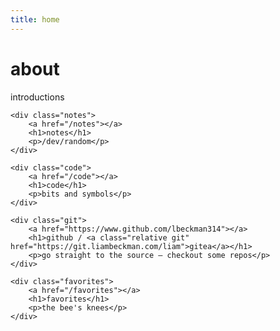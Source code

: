 ```yaml
---
title: home
---
```


<div class="home">
    <div class="about">
        <a href="/about"></a>
        <h1>about</h1>
        <p>introductions</p>
    </div>

    <div class="notes">
        <a href="/notes"></a>
        <h1>notes</h1>
        <p>/dev/random</p>
    </div>

    <div class="code">
        <a href="/code"></a>
        <h1>code</h1>
        <p>bits and symbols</p>
    </div>

    <div class="git">
        <a href="https://www.github.com/lbeckman314"></a>
        <h1>github / <a class="relative git" href="https://git.liambeckman.com/liam">gitea</a></h1>
        <p>go straight to the source — checkout some repos</p>
    </div>

    <div class="favorites">
        <a href="/favorites"></a>
        <h1>favorites</h1>
        <p>the bee's knees</p>
    </div>
</div>

